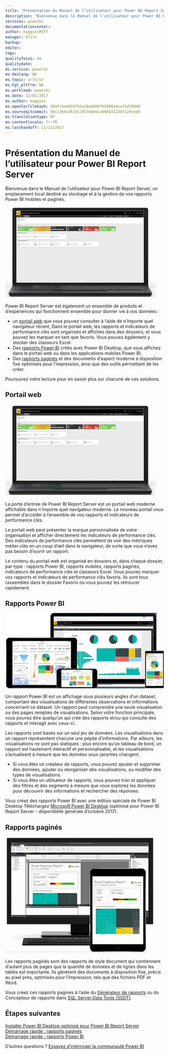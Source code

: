 ```yaml
---
title: "Présentation du Manuel de l’utilisateur pour Power BI Report Server"
description: "Bienvenue dans le Manuel de l’utilisateur pour Power BI Report Server, un emplacement local destiné au stockage et à la gestion de vos rapports Power BI mobiles et paginés."
services: powerbi
documentationcenter: 
author: maggiesMSFT
manager: kfile
backup: 
editor: 
tags: 
qualityfocus: no
qualitydate: 
ms.service: powerbi
ms.devlang: NA
ms.topic: article
ms.tgt_pltfrm: NA
ms.workload: powerbi
ms.date: 11/01/2017
ms.author: maggies
ms.openlocfilehash: 9b9fc6e9d93fb5e38eb8d0fb5606e4cef1d78940
ms.sourcegitcommit: 99cc3b9cb615c2957dde6ca908a51238f129cebb
ms.translationtype: HT
ms.contentlocale: fr-FR
ms.lasthandoff: 11/13/2017
---
```

# <a name="user-handbook-overview-for-power-bi-report-server"></a>Présentation du Manuel de l’utilisateur pour Power BI Report Server
Bienvenue dans le Manuel de l’utilisateur pour Power BI Report Server, un emplacement local destiné au stockage et à la gestion de vos rapports Power BI mobiles et paginés.

![](media/user-handbook-overview/web-portal.png)

Power BI Report Server est également un ensemble de produits et d’expériences qui fonctionnent ensemble pour donner vie à vos données :

* un [portail web](#web-portal) que vous pouvez consulter à l’aide de n’importe quel navigateur récent, Dans le portail web, les rapports et indicateurs de performance clés sont organisés et affichés dans des dossiers, et vous pouvez les marquer en tant que favoris. Vous pouvez également y stocker des classeurs Excel.
* Des [rapports Power BI](#power-bi-reports) créés avec Power BI Desktop, que vous affichez dans le portail web ou dans les applications mobiles Power BI.
* Des [rapports paginés](#paginated-reports) et des documents d’aspect moderne à disposition fixe optimisés pour l’impression, ainsi que des outils permettant de les créer.

Poursuivez votre lecture pour en savoir plus sur chacune de ces solutions.

## <a name="web-portal"></a>Portail web
![](media/user-handbook-overview/web-portal.png)

La porte d’entrée de Power BI Report Server est un portail web moderne affichable dans n’importe quel navigateur moderne. Le nouveau portail vous permet d’accéder à l’ensemble de vos rapports et indicateurs de performance clés.

Le portail web peut présenter la marque personnalisée de votre organisation et afficher directement les indicateurs de performance clés. Des indicateurs de performance clés permettent de voir des métriques métier clés en un coup d’œil dans le navigateur, de sorte que vous n’avez pas besoin d’ouvrir un rapport.

Le contenu du portail web est organisé en dossiers et, dans chaque dossier, par type : rapports Power BI, rapports mobiles, rapports paginés, indicateurs de performance clés et classeurs Excel. Vous pouvez marquer vos rapports et indicateurs de performance clés favoris. Ils sont tous rassemblés dans le dossier Favoris où vous pouvez les retrouver rapidement.

## <a name="power-bi-reports"></a>Rapports Power BI
![](media/user-handbook-overview/powerbi-reports.png)

Un rapport Power BI est un affichage sous plusieurs angles d’un dataset, comportant des visualisations de différentes observations et informations concernant ce dataset. Un rapport peut comprendre une seule visualisation ou des pages remplies de visualisations. Selon votre fonction principale, vous pouvez être quelqu’un qui crée des rapports et/ou qui consulte des rapports et interagit avec ceux-ci.

Les rapports sont basés sur un seul jeu de données. Les visualisations dans un rapport représentent chacune une pépite d’informations. Par ailleurs, les visualisations ne sont pas statiques : plus encore qu’un tableau de bord, un rapport est hautement interactif et personnalisable, et les visualisations s’actualisent à mesure que les données sous-jacentes changent.

* Si vous êtes un créateur de rapports, vous pouvez ajouter et supprimer des données, ajouter ou réorganiser des visualisations, ou modifier des types de visualisations.
* Si vous êtes un utilisateur de rapports, vous pouvez trier et appliquer des filtres et des segments à mesure que vous explorez les données pour découvrir des informations et rechercher des réponses.

Vous créez des rapports Power BI avec une édition spéciale de Power BI Desktop Téléchargez [Microsoft Power BI Desktop](https://go.microsoft.com/fwlink/?linkid=837581) (optimisé pour Power BI Report Server - disponibilité générale d’octobre 2017).

## <a name="paginated-reports"></a>Rapports paginés
![](media/user-handbook-overview/paginated-reports.png)

Les rapports paginés sont des rapports de style document qui contiennent d’autant plus de pages que la quantité de données et de lignes dans les tables est importante. Ils génèrent des documents à disposition fixe, précis au pixel près, optimisés pour l’impression, tels que des fichiers PDF et Word.

Vous créez ces rapports paginés à l’aide du [Générateur de rapports](https://docs.microsoft.com/sql/reporting-services/report-builder/report-builder-in-sql-server-2016) ou du Concepteur de rapports dans [SQL Server Data Tools (SSDT)](https://docs.microsoft.com/sql/reporting-services/tools/reporting-services-in-sql-server-data-tools-ssdt).

## <a name="next-steps"></a>Étapes suivantes
[Installer Power BI Desktop optimisé pour Power BI Report Server](install-powerbi-desktop.md)  
[Démarrage rapide : rapports paginés](quickstart-create-paginated-report.md)  
[Démarrage rapide : rapports Power BI](quickstart-create-powerbi-report.md)

D’autres questions ? [Essayez d’interroger la communauté Power BI](https://community.powerbi.com/)

